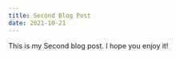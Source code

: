 ```yaml
---
title: Second Blog Post
date: 2021-10-21
---
```


This is my Second blog post. I hope you enjoy it!
